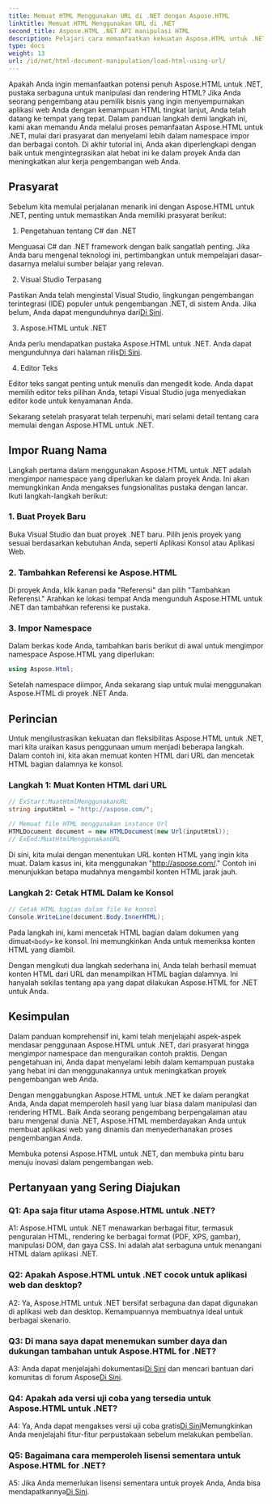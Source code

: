 ```yaml
---
title: Memuat HTML Menggunakan URL di .NET dengan Aspose.HTML
linktitle: Memuat HTML Menggunakan URL di .NET
second_title: Aspose.HTML .NET API manipulasi HTML
description: Pelajari cara memanfaatkan kekuatan Aspose.HTML untuk .NET. Tingkatkan pengembangan web Anda dengan manipulasi dan rendering HTML.
type: docs
weight: 13
url: /id/net/html-document-manipulation/load-html-using-url/
---
```


Apakah Anda ingin memanfaatkan potensi penuh Aspose.HTML untuk .NET, pustaka serbaguna untuk manipulasi dan rendering HTML? Jika Anda seorang pengembang atau pemilik bisnis yang ingin menyempurnakan aplikasi web Anda dengan kemampuan HTML tingkat lanjut, Anda telah datang ke tempat yang tepat. Dalam panduan langkah demi langkah ini, kami akan memandu Anda melalui proses pemanfaatan Aspose.HTML untuk .NET, mulai dari prasyarat dan menyelami lebih dalam namespace impor dan berbagai contoh. Di akhir tutorial ini, Anda akan diperlengkapi dengan baik untuk mengintegrasikan alat hebat ini ke dalam proyek Anda dan meningkatkan alur kerja pengembangan web Anda.

## Prasyarat

Sebelum kita memulai perjalanan menarik ini dengan Aspose.HTML untuk .NET, penting untuk memastikan Anda memiliki prasyarat berikut:

1. Pengetahuan tentang C# dan .NET

Menguasai C# dan .NET framework dengan baik sangatlah penting. Jika Anda baru mengenal teknologi ini, pertimbangkan untuk mempelajari dasar-dasarnya melalui sumber belajar yang relevan.

2. Visual Studio Terpasang

 Pastikan Anda telah menginstal Visual Studio, lingkungan pengembangan terintegrasi (IDE) populer untuk pengembangan .NET, di sistem Anda. Jika belum, Anda dapat mengunduhnya dari[Di Sini](https://visualstudio.microsoft.com/).

3. Aspose.HTML untuk .NET

 Anda perlu mendapatkan pustaka Aspose.HTML untuk .NET. Anda dapat mengunduhnya dari halaman rilis[Di Sini](https://releases.aspose.com/html/net/).

4. Editor Teks

Editor teks sangat penting untuk menulis dan mengedit kode. Anda dapat memilih editor teks pilihan Anda, tetapi Visual Studio juga menyediakan editor kode untuk kenyamanan Anda.

Sekarang setelah prasyarat telah terpenuhi, mari selami detail tentang cara memulai dengan Aspose.HTML untuk .NET.

## Impor Ruang Nama

Langkah pertama dalam menggunakan Aspose.HTML untuk .NET adalah mengimpor namespace yang diperlukan ke dalam proyek Anda. Ini akan memungkinkan Anda mengakses fungsionalitas pustaka dengan lancar. Ikuti langkah-langkah berikut:

### 1. Buat Proyek Baru

Buka Visual Studio dan buat proyek .NET baru. Pilih jenis proyek yang sesuai berdasarkan kebutuhan Anda, seperti Aplikasi Konsol atau Aplikasi Web.

### 2. Tambahkan Referensi ke Aspose.HTML

Di proyek Anda, klik kanan pada "Referensi" dan pilih "Tambahkan Referensi." Arahkan ke lokasi tempat Anda mengunduh Aspose.HTML untuk .NET dan tambahkan referensi ke pustaka.

### 3. Impor Namespace

Dalam berkas kode Anda, tambahkan baris berikut di awal untuk mengimpor namespace Aspose.HTML yang diperlukan:

```csharp
using Aspose.Html;
```

Setelah namespace diimpor, Anda sekarang siap untuk mulai menggunakan Aspose.HTML di proyek .NET Anda.

## Perincian

Untuk mengilustrasikan kekuatan dan fleksibilitas Aspose.HTML untuk .NET, mari kita uraikan kasus penggunaan umum menjadi beberapa langkah. Dalam contoh ini, kita akan memuat konten HTML dari URL dan mencetak HTML bagian dalamnya ke konsol.

### Langkah 1: Muat Konten HTML dari URL

```csharp
// ExStart:MuatHtmlMenggunakanURL
string inputHtml = "http://aspose.com/";

// Memuat file HTML menggunakan instance Url
HTMLDocument document = new HTMLDocument(new Url(inputHtml));
// ExEnd:MuatHtmlMenggunakanURL
```

Di sini, kita mulai dengan menentukan URL konten HTML yang ingin kita muat. Dalam kasus ini, kita menggunakan "http://aspose.com/." Contoh ini menunjukkan betapa mudahnya mengambil konten HTML jarak jauh.

### Langkah 2: Cetak HTML Dalam ke Konsol

```csharp
// Cetak HTML bagian dalam file ke konsol
Console.WriteLine(document.Body.InnerHTML);
```

 Pada langkah ini, kami mencetak HTML bagian dalam dokumen yang dimuat`<body>` ke konsol. Ini memungkinkan Anda untuk memeriksa konten HTML yang diambil.

Dengan mengikuti dua langkah sederhana ini, Anda telah berhasil memuat konten HTML dari URL dan menampilkan HTML bagian dalamnya. Ini hanyalah sekilas tentang apa yang dapat dilakukan Aspose.HTML for .NET untuk Anda.

## Kesimpulan

Dalam panduan komprehensif ini, kami telah menjelajahi aspek-aspek mendasar penggunaan Aspose.HTML untuk .NET, dari prasyarat hingga mengimpor namespace dan menguraikan contoh praktis. Dengan pengetahuan ini, Anda dapat menyelami lebih dalam kemampuan pustaka yang hebat ini dan menggunakannya untuk meningkatkan proyek pengembangan web Anda.

Dengan menggabungkan Aspose.HTML untuk .NET ke dalam perangkat Anda, Anda dapat memperoleh hasil yang luar biasa dalam manipulasi dan rendering HTML. Baik Anda seorang pengembang berpengalaman atau baru mengenal dunia .NET, Aspose.HTML memberdayakan Anda untuk membuat aplikasi web yang dinamis dan menyederhanakan proses pengembangan Anda.

Membuka potensi Aspose.HTML untuk .NET, dan membuka pintu baru menuju inovasi dalam pengembangan web.

## Pertanyaan yang Sering Diajukan

### Q1: Apa saja fitur utama Aspose.HTML untuk .NET?
   
A1: Aspose.HTML untuk .NET menawarkan berbagai fitur, termasuk penguraian HTML, rendering ke berbagai format (PDF, XPS, gambar), manipulasi DOM, dan gaya CSS. Ini adalah alat serbaguna untuk menangani HTML dalam aplikasi .NET.

### Q2: Apakah Aspose.HTML untuk .NET cocok untuk aplikasi web dan desktop?
   
A2: Ya, Aspose.HTML untuk .NET bersifat serbaguna dan dapat digunakan di aplikasi web dan desktop. Kemampuannya membuatnya ideal untuk berbagai skenario.

### Q3: Di mana saya dapat menemukan sumber daya dan dukungan tambahan untuk Aspose.HTML for .NET?
   
 A3: Anda dapat menjelajahi dokumentasi[Di Sini](https://reference.aspose.com/html/net/) dan mencari bantuan dari komunitas di forum Aspose[Di Sini](https://forum.aspose.com/).

### Q4: Apakah ada versi uji coba yang tersedia untuk Aspose.HTML untuk .NET?
   
 A4: Ya, Anda dapat mengakses versi uji coba gratis[Di Sini](https://releases.aspose.com/)Memungkinkan Anda menjelajahi fitur-fitur perpustakaan sebelum melakukan pembelian.

### Q5: Bagaimana cara memperoleh lisensi sementara untuk Aspose.HTML for .NET?
   
A5: Jika Anda memerlukan lisensi sementara untuk proyek Anda, Anda bisa mendapatkannya[Di Sini](https://purchase.aspose.com/temporary-license/).